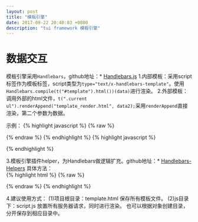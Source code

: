 ```yaml
---
layout: post
title: "模板引擎"
date: 2017-09-22 20:40:03 +0800
description: "tui framework 模板引擎"
---
```


数据交互
===
模板引擎采用`Handlebars`，github地址：* <a href="https://github.com/wycats/handlebars.js" target="_blank">Handlebars.js</a>
1.内部模板：采用script标签作为模板标签，script类型为`type="text/x-handlebars-template"`。使用`Handlebars.compile(t("#template").html())(data)`进行渲染。
2.外部模板：调用外部的html文件，`t(".current ul").renderAppend("template_render.html", data2);`采用`renderAppend`直接渲染，第二个参数为数据。

示例：
{% highlight javascript %}
{% raw %} 
<script id="template" type="text/x-handlebars-template">
	{{#boys}}
	<li>
		<a href="javascript:;" class="link_item">
			<div class="item item-trim">
				<div class="item_left">
					<div class="item-icon-l-b bg_blue">
						<i class="icon ion-android-apps"></i>
					</div>
				</div>
				<div class="item_center">
					<div class="item-content">{{name}}</div>
				</div>
			</div>
		</a>
	</li>
	{{/boys}}
</script>
{% endraw %}
{% endhighlight %}
{% highlight javascript %}
<script>
	var data = {boys: [{name: "内部模板渲染"},{name: "内部模板渲染"},{name: "内部模板渲染"},{name: "内部模板渲染"},{name: "内部模板渲染"}]};
    var data2 = {boys: [{name: "外部模板渲染"},{name: "外部模板渲染"},{name: "外部模板渲染"},{name: "外部模板渲染"},{name: "外部模板渲染"}]};
	function update(){
		t(".current ul").append(Handlebars.compile(t("#template").html())(data));
	}
    function update2(){
        t(".current ul").renderAppend("template_render.html", data2);
    }
</script>
{% endhighlight %}

3.模板引擎插件helper，为Handlebars做逻辑扩充。github地址：* <a href="https://github.com/danharper/Handlebars-Helpers" target="_blank">Handlebars-Helpers</a>
具体方法：	
{% highlight html %}
{% raw %} 
<script>
 	{{#is x}} ... {{else}} ... {{/is}}
 	{{#is x "not" y}} ... {{else}} ... {{/is}}
	{{#is 5 ">=" 2}} ... {{else}} ... {{/is}}
	// Loose equality checking
	{{#is x y}} ... {{else}} ... {{/is}}
	{{#is x "==" y}} ... {{else}} ... {{/is}}
	
	{{#is x "!=" y}} ... {{else}} ... {{/is}}
	{{#is x "not" y}} ... {{else}} ... {{/is}}
	
	// Strict equality checking
	{{#is x "===" y}} ... {{else}} ... {{/is}}
	{{#is x "!==" y}} ... {{else}} ... {{/is}}
	
	// Greater/Less Than
	{{#is x ">" y}} ... {{else}} ... {{/is}}
	{{#is x ">=" y}} ... {{else}} ... {{/is}}
	
	{{#is x "<" y}} ... {{else}} ... {{/is}}
	{{#is x "<=" y}} ... {{else}} ... {{/is}}
	
	// In comma separated list, or array
	{{#is x "in" "foo,bar"}} ... {{else}} ... {{/is}}
	{{#is x "in" anArray}} ... {{else}} ... {{/is}}
</script>
{% endraw %}
{% endhighlight %}

4.建议使用方式：
    (1)项目根目录：template.html 保存所有模板文件。
    (2)js目录下：script.js 放置所有服务器请求，同时进行渲染。
    也可以根据对象创建目录，分开保存到相应目录中。